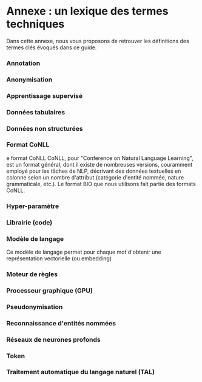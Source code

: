 # Annexe : un lexique des termes techniques

Dans cette annexe, nous vous proposons de retrouver les définitions des termes clés évoqués dans ce guide.

### Annotation

### Anonymisation

### Apprentissage supervisé

### Données tabulaires

### Données non structurées

### Format CoNLL
e format CoNLL CoNLL, pour "Conference on Natural Language Learning", est un format général, dont il existe de nombreuses versions, couramment employé pour les tâches de NLP, décrivant des données textuelles en colonne selon un nombre d'attribut (catégorie d'entité nommée, nature grammaticale, etc.). Le format BIO que nous utilisons fait partie des formats CoNLL.

### Hyper-paramètre

### Librairie (code)

### Modèle de langage
Ce modèle de langage permet pour chaque mot d'obtenir une représentation vectorielle (ou embedding)

### Moteur de règles

### Processeur graphique (GPU)

### Pseudonymisation

### Reconnaissance d'entités nommées

### Réseaux de neurones profonds

### Token

### Traitement automatique du langage naturel (TAL)

